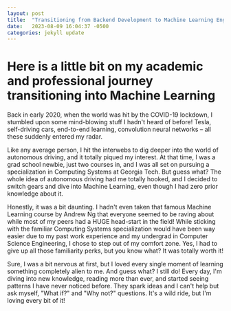 ```yaml
---
layout: post
title:  "Transitioning from Backend Development to Machine Learning Engineering"
date:   2023-08-09 16:04:37 -0500
categories: jekyll update
---
```

# Here is a little bit on my academic and professional journey transitioning into Machine Learning

Back in early 2020, when the world was hit by the COVID-19 lockdown, I stumbled upon some mind-blowing stuff I hadn't heard of before! Tesla, self-driving cars, end-to-end learning, convolution neural networks – all these suddenly entered my radar.

Like any average person, I hit the interwebs to dig deeper into the world of autonomous driving, and it totally piqued my interest. At that time, I was a grad school newbie, just two courses in, and I was all set on pursuing a specialization in Computing Systems at Georgia Tech. But guess what? The whole idea of autonomous driving had me totally hooked, and I decided to switch gears and dive into Machine Learning, even though I had zero prior knowledge about it.

Honestly, it was a bit daunting. I hadn't even taken that famous Machine Learning course by Andrew Ng that everyone seemed to be raving about while most of my peers had a HUGE head-start in the field! While sticking with the familiar Computing Systems specialization would have been way easier due to my past work experience and my undergrad in Computer Science Engineering, I chose to step out of my comfort zone. Yes, I had to give up all those familiarity perks, but you know what? It was totally worth it!

Sure, I was a bit nervous at first, but I loved every single moment of learning something completely alien to me. And guess what? I still do! Every day, I'm diving into new knowledge, reading more than ever, and started seeing patterns I have never noticed before. They spark ideas and I can't help but ask myself, "What if?" and "Why not?" questions. It's a wild ride, but I'm loving every bit of it!


